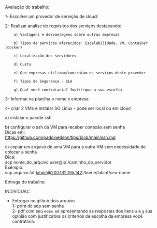Avaliação do trabalho: 

1- Escolher um provedor de serviçõs de cloud:  

2- Realizar análise de requisitos dos serviços destacando:

		a) Vantagens e desvantagens sobre outras empresas

		b) Tipos de servicos oferecidos: Escalabilidade, VM, Container (docker)

		c) Localização dos servidores

		d) Custo

		e) Que empresas utilizam/contratam os serviços deste provedor

		f) Tipos de Segurança - SLA

		g) Qual você contrataria? Justifique a sua escolha


3- Informar na planilha o nome x empresa  


4- criar 2 VMs e instalar SO Linux - pode ser local ou em cloud  


a) instalar o pacote ssh  


b) configurar o ssh da VM para receber conexão sem senha  
      Dicas em:       
       https://github.com/padoinedson/tips/blob/main/ssh.md   


c) copiar um arquivo de uma VM para a outra VM sem necessidade de colocar a senha   
      Dica:  
      scp nome_do_arquivo user@ip:/caminho_do_servidor  
      Exemplo:  
      scp arquivo.txt labinf@200.132.195.142:/home/labinf/seu-nome  



Entrega do trabalho:

INDIVIDUAL:    
- Entregar no github dois arquivo  
	1- print do scp sem senha  
	2- pdf com seu `nome.md` apresentando as respostas dos ítens `a` a `g` sua opinião com justificativa os criterios de escolha da empresa você contrataria.


